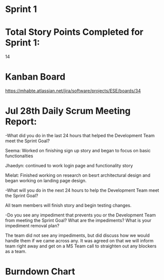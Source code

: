 # Sprint 1

# Total Story Points Completed for Sprint 1:

14


# Kanban Board

https://mhabte.atlassian.net/jira/software/projects/ESE/boards/34


# Jul 28th Daily Scrum Meeting Report:

-What did you do in the last 24 hours that helped the Development Team meet the Sprint Goal?

  Seema: Worked on finishing sign up story and began to focus on basic functionalties

  Jhaedyn: continued to work login page and functionality story

  Mielat: Finished working on research on besrt architectural design and began working on landing page design.


-What will you do in the next 24 hours to help the Development Team meet the Sprint Goal? 

  All team members will finish story and begin testing changes.


-Do you see any impediment that prevents you or the Development Team from meeting the Sprint Goal? What are the impediments? What is your impediment removal plan?

  The team did not see any impediments, but did discuss how we would handle them if we came across any. It was agreed on that we will inform team right away and get on a MS Team call to straighten out any blockers as a team.


# Burndown Chart

